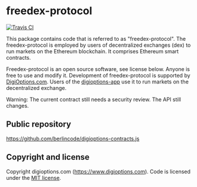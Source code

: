 freedex-protocol
================

[![Travis CI](https://travis-ci.org/berlincode/digioptions-contracts.js.svg?branch=master&style=flat)](https://travis-ci.org/berlincode/digioptions-contracts.js)

This package contains code that is referred to as "freedex-protocol". The freedex-protocol is employed by users of decentralized exchanges (dex) to run markets on the Ethereum blockchain.
It comprises Ethereum smart contracts.

Freedex-protocol is an open source software, see license below. Anyone is free to use and modify it.
Development of freedex-protocol is supported by [DigiOptions.com](https://www.digioptions.com/). Users of the [digioptions-app](https://github.com/digioptions/digioptions-app/) use it to run markets on the decentralized exchange.

Warning: The current contract still needs a security review. The API still changes. 


Public repository
-----------------

https://github.com/berlincode/digioptions-contracts.js


Copyright and license
---------------------

Copyright digioptions.com (https://www.digioptions.com). Code is licensed under the
[MIT license](./LICENSE).

